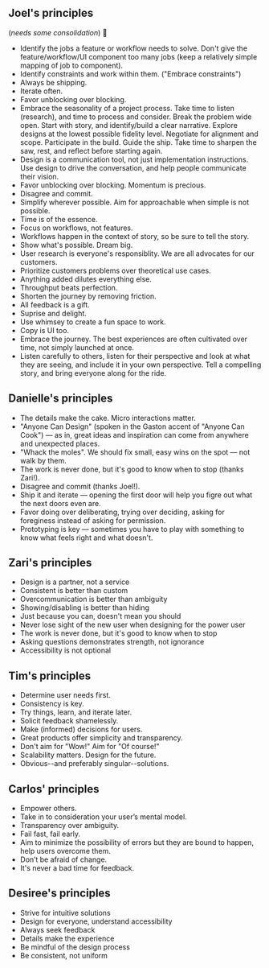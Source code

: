 ## Joel's principles
(*needs some consolidation*) 🙈
- Identify the jobs a feature or workflow needs to solve. Don't give the feature/workflow/UI component too many jobs (keep a relatively simple mapping of job to component).
- Identify constraints and work within them. ("Embrace constraints")
- Always be shipping.
- Iterate often.
- Favor unblocking over blocking.
- Embrace the seasonality of a project process. Take time to listen (research), and time to process and consider. Break the problem wide open. Start with story, and identify/build a clear narrative. Explore designs at the lowest possible fidelity level. Negotiate for alignment and scope. Participate in the build. Guide the ship. Take time to sharpen the saw, rest, and reflect before starting again.
- Design is a communication tool, not just implementation instructions. Use design to drive the conversation, and help people communicate their vision.
- Favor unblocking over blocking. Momentum is precious.
- Disagree and commit.
- Simplify wherever possible. Aim for approachable when simple is not possible.
- Time is of the essence.
- Focus on workflows, not features.
- Workflows happen in the context of story, so be sure to tell the story.
- Show what's possible. Dream big.
- User research is everyone's responsiblity. We are all advocates for our customers.
- Prioritize customers problems over theoretical use cases.
- Anything added dilutes everything else.
- Throughput beats perfection.
- Shorten the journey by removing friction.
- All feedback is a gift.
- Suprise and delight.
- Use whimsey to create a fun space to work.
- Copy is UI too.
- Embrace the journey. The best experiences are often cultivated over time, not simply launched at once.
- Listen carefully to others, listen for their perspective and look at what they are seeing, and include it in your own perspective. Tell a compelling story, and bring everyone along for the ride.

## Danielle's principles

- The details make the cake. Micro interactions matter.
- "Anyone Can Design" (spoken in the Gaston accent of "Anyone Can Cook") –– as in, great ideas and inspiration can come from anywhere and unexpected places.
- "Whack the moles". We should fix small, easy wins on the spot –– not walk by them.
- The work is never done, but it's good to know when to stop (thanks Zari!).
- Disagree and commit (thanks Joel!).
- Ship it and iterate –– opening the first door will help you figre out what the next doors even are.
- Favor doing over deliberating, trying over deciding, asking for foreginess instead of asking for permission.
- Prototyping is key –– sometimes you have to play with something to know what feels right and what doesn't.

## Zari's principles

- Design is a partner, not a service
- Consistent is better than custom
- Overcommunication is better than ambiguity
- Showing/disabling is better than hiding
- Just because you can, doesn't mean you should
- Never lose sight of the new user when designing for the power user
- The work is never done, but it's good to know when to stop
- Asking questions demonstrates strength, not ignorance
- Accessibility is not optional

## Tim's principles

- Determine user needs first.
- Consistency is key.
- Try things, learn, and iterate later.
- Solicit feedback shamelessly.
- Make (informed) decisions for users.
- Great products offer simplicity and transparency.
- Don't aim for "Wow!" Aim for "Of course!"
- Scalability matters. Design for the future.
- Obvious--and preferably singular--solutions.

## Carlos' principles
- Empower others.
- Take in to consideration your user’s mental model.
- Transparency over ambiguity.
- Fail fast, fail early.
- Aim to minimize the possibility of errors but they are bound to happen, help users overcome them.
- Don’t be afraid of change.
- It's never a bad time for feedback. 

## Desiree's principles
- Strive for intuitive solutions
- Design for everyone, understand accessibility
- Always seek feedback
- Details make the experience
- Be mindful of the design process
- Be consistent, not uniform

